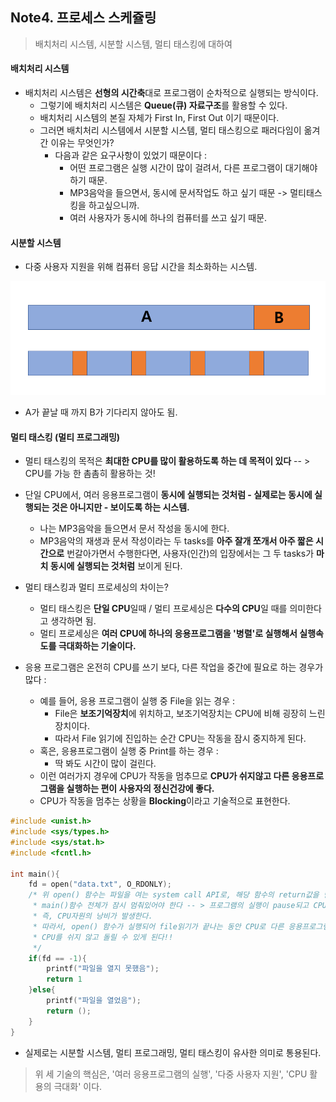## Note4. 프로세스 스케쥴링

> 배치처리 시스템, 시분할 시스템, 멀티 태스킹에 대하여



#### 배치처리 시스템

- 배치처리 시스템은 **선형의 시간축**대로 프로그램이 순차적으로 실행되는 방식이다.
  - 그렇기에 배치처리 시스템은 **Queue(큐) 자료구조**를 활용할 수 있다.
  - 배치처리 시스템의 본질 자체가 First In, First Out 이기 때문이다.
  - 그러면 배치처리 시스템에서 시분할 시스템, 멀티 태스킹으로 패러다임이 옮겨간 이유는 무엇인가? 
    - 다음과 같은 요구사항이 있었기 때문이다 : 
      - 어떤 프로그램은 실행 시간이 많이 걸려서, 다른 프로그램이 대기해야 하기 때문.
      - MP3음악을 들으면서, 동시에 문서작업도 하고 싶기 때문 -> 멀티태스킹을 하고싶으니까.
      - 여러 사용자가 동시에 하나의 컴퓨터를 쓰고 싶기 때문.




#### 시분할 시스템

- 다중 사용자 지원을 위해 컴퓨터 응답 시간을 최소화하는 시스템.

![image_1](/img/Note2_1.png)

- A가 끝날 때 까지 B가 기다리지 않아도 됨.



#### 멀티 태스킹 (멀티 프로그래밍)

- 멀티 태스킹의 목적은 **최대한 CPU를 많이 활용하도록 하는 데 목적이 있다** -- > CPU를 가능 한 촘촘히 활용하는 것!

- 단일 CPU에서, 여러 응용프로그램이 **동시에 실행되는 것처럼 - 실제로는 동시에 실행되는 것은 아니지만 - 보이도록 하는 시스템.**
  - 나는 MP3음악을 들으면서 문서 작성을 동시에 한다.
  - MP3음악의 재생과 문서 작성이라는 두 tasks를 **아주 잘개 쪼개서 아주 짧은 시간으로** 번갈아가면서 수행한다면, 사용자(인간)의 입장에서는 그 두 tasks가 **마치 동시에 실행되는 것처럼** 보이게 된다.

- 멀티 태스킹과 멀티 프로세싱의 차이는?
  - 멀티 태스킹은 **단일 CPU**일때 / 멀티 프로세싱은 **다수의 CPU**일 때를 의미한다고 생각하면 됨.
  - 멀티 프로세싱은 **여러 CPU에 하나의 응용프로그램을 '병렬'로 실행해서 실행속도를 극대화하는 기술이다.**

- 응용 프로그램은 온전히 CPU를 쓰기 보다, 다른 작업을 중간에 필요로 하는 경우가 많다 : 
  - 예를 들어, 응용 프로그램이 실행 중 File을 읽는 경우 : 
    - File은 **보조기억장치**에 위치하고, 보조기억장치는 CPU에 비해 굉장히 느린 장치이다.
    - 따라서 File 읽기에 진입하는 순간 CPU는 작동을 잠시 중지하게 된다.
  - 혹은, 응용프로그램이 실행 중 Print를 하는 경우 : 
    - 딱 봐도 시간이 많이 걸린다.
  - 이런 여러가지 경우에 CPU가 작동을 멈추므로 **CPU가 쉬지않고 다른 응용프로그램을 실행하는 편이 사용자의 정신건강에 좋다.**
  - CPU가 작동을 멈추는 상황을 **Blocking**이라고 기술적으로 표현한다.

```C
#include <unist.h>
#include <sys/types.h>
#include <sys/stat.h>
#include <fcntl.h>

int main(){
    fd = open("data.txt", O_RDONLY);
	/* 위 open() 함수는 파일을 여는 system call API로, 해당 함수의 return값을 받기 전 까지는 
     * main()함수 전체가 잠시 멈춰있어야 한다 -- > 프로그램의 실행이 pause되고 CPU는 작동을 멈춘다.
     * 즉, CPU자원의 낭비가 발생한다.
     * 따라서, open() 함수가 실행되어 file읽기가 끝나는 동안 CPU로 다른 응용프로그램을 실행시키면?
     * CPU를 쉬지 않고 돌릴 수 있게 된다!!
     */
    if(fd == -1){
        printf("파일을 열지 못했음");
        return 1
    }else{
        printf("파일을 열었음");
        return ();
    }
}
```



- 실제로는 시분할 시스템, 멀티 프로그래밍, 멀티 태스킹이 유사한 의미로 통용된다.



>위 세 기술의 핵심은, '여러 응용프로그램의 실행', '다중 사용자 지원', 'CPU 활용의 극대화' 이다.



